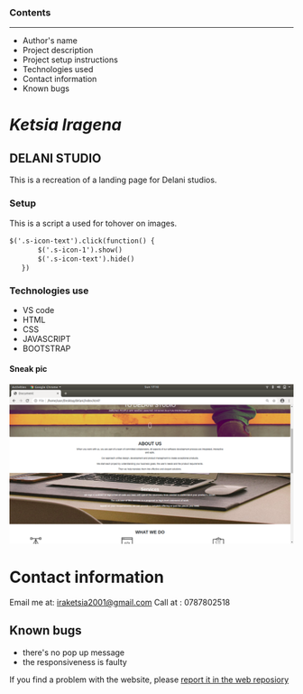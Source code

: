 
### Contents
---
* Author's name
* Project description
* Project setup instructions
* Technologies used
* Contact information 
* Known bugs


#  *Ketsia Iragena*
## DELANI STUDIO
This is a recreation of a landing page for Delani studios.
 
 ### Setup
 
 This is a script a used for tohover on images.
 ```
 $('.s-icon-text').click(function() {
        $('.s-icon-1').show()
        $('.s-icon-text').hide()
    })
```
 ### Technologies use
 
  * VS code
  * HTML
  * CSS
  * JAVASCRIPT
  * BOOTSTRAP
  
  #### Sneak pic
  ![click here](https://github.com/Ketsia-a/delani/blob/master/images/pic.png)
  
  # Contact information
   Email me at: iraketsia2001@gmail.com
   Call at : 0787802518
   
   ## Known bugs
   * there's no pop up message
   * the responsiveness is faulty
   
   
   If you find a problem with the website, please [report it in the web reposiory](https://github.com/Ketsia-a/delani)
  
